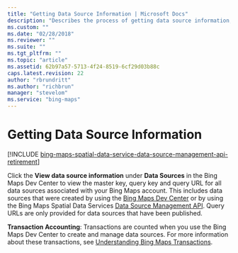 ```yaml
---
title: "Getting Data Source Information | Microsoft Docs"
description: "Describes the process of getting data source information, outlines transaction accounting, and provides a reference for understanding Bing Maps transactions."
ms.custom: ""
ms.date: "02/28/2018"
ms.reviewer: ""
ms.suite: ""
ms.tgt_pltfrm: ""
ms.topic: "article"
ms.assetid: 62b97a57-5713-4f24-8519-6cf29d03b88c
caps.latest.revision: 22
author: "rbrundritt"
ms.author: "richbrun"
manager: "stevelom"
ms.service: "bing-maps"
---
```


# Getting Data Source Information

[!INCLUDE [bing-maps-spatial-data-service-data-source-management-api-retirement](../../../includes/bing-maps-spatial-data-service-data-source-management-api-retirement.md)]

Click the **View data source information** under **Data Sources** in the Bing Maps Dev Center to view the master key, query key and query URL for all data sources associated with your Bing Maps account. This includes data sources that were created by using the [Bing Maps Dev Center](https://www.bingmapsportal.com/) or by using the Bing Maps Spatial Data Services [Data Source Management API](../../../spatial-data-services/data-source-management-api/index.md). Query URLs are only provided for data sources that have been published.  
  
 **Transaction Accounting**: Transactions are counted when you use the Bing Maps Dev Center to create and manage data sources. For more information about these transactions, see [Understanding Bing Maps Transactions](../understanding-bing-maps-transactions.md).
